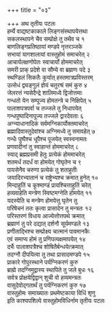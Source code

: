 +++
title = "०३"

+++
अथ तृतीयः पटलः  
हर्म्ये वाद्यष्टकाकाले लिङ्गसंस्थापयेत्तथा  
सकलस्थापने चैव सम्प्रोक्षे तु तथैव च १  
बाणलिङ्गप्रतिष्ठायां मण्डपे नृत्तरञ्जके  
सभायां यागशालायां वास्तुहोमं समाचरेत् २  
आचार्यलक्षणोपेतः स्वाचार्यो होममाचरेत्  
समरी प्राक् प्रदेशे वा सौम्ये वा ब्रह्मणः पदे ३  
स्थण्डिलं सिकतैः कुर्यात् हस्तमात्रप्रविस्तरम्  
उत्सेधं द्व्यङ्गुलं ज्ञेयं चतुरश्रं समं कुरु ४  
जेलरत्तं न्यसेदैन्द्रे शालिमध्ये द्विजोत्तमाः  
गन्धतो येन सम्पूज्य होमतन्त्रे च निक्षिपेत् ५  
पालाशपत्रपर्वा च तज्जले तु निधापयेत्  
गन्धपुष्पादिनापूज्य तज्जले द्वारदेवताः ६  
अग्न्याधानादिकं सर्वमग्निकार्योक्तमाचरेत्  
ब्रह्मादिवास्तुदेवांश्च अग्निमध्ये तु समावहेत् ७  
गन्धैः पुष्पैश्च धूपैश्च पूजयेत् स्वस्वनामतः  
प्रणवादीनां तु स्वाहान्तं होममाचरेत् ८  
स्याद् ब्रह्मप्रसमी हेतुः प्रत्येकं होममाचरेत्  
शतमर्धं तदर्धं वा होमयेत् गोघृतेन च ९  
पायसेनैव चरुणा प्रत्येकं तु शताहुतीः  
जयादिरभ्यातानं च राष्ट्रेभ्यश्च क्रमात् हुनेत् १०  
मिन्दाहुतिं च कूश्माण्डं प्रायश्चित्ताहुतिं चरेत्  
हव्यवाहेति मन्त्रेण स्विष्टमग्नेति होमयेत् ११  
यदस्येति च मन्त्रेण होमयेत्तु घृतेन तु  
परिषेचनं ततः कृत्वा प्रासादेन तु मन्त्रतः १२  
परिस्तरणं विधाय आज्येत्तोत्तपथे क्रमात्  
ब्रह्माणं तु परे दद्यात् दर्शनौ सूर्यमण्डले १३  
प्रणीताद्भिश्च सम्प्रोक्ष्य चात्मानं पावमानकैः  
एवं समाप्य होमं तु प्रणिपत्यक्षमापयेत् १४  
दर्भैः पालाशपत्रैश्च शोषितैर्बन्धयेत्क्रमात्  
तदग्नौ दीपयित्वा तु तथा प्रासादमण्डपे १५  
प्राकारे गोपुरस्थाने पर्यग्निकरणं कुरु  
ब्राह्मे तदग्निमुद्वास्य स्थापिते तु जले बुधः १६  
सर्वत्र प्रोक्षयेद्विद्वान् शुची वो हव्यमन्त्रतः  
वासुदेवोद्गतार्थं तु पर्यग्निकरणं कुरु १७  
वास्तुहोमः समाख्यातः प्रथमेष्टकाया विधिं शृणु  
इति काश्यपशिल्पे वास्तुहोमविधिर्नाम तृतीयः पटलः  
   
